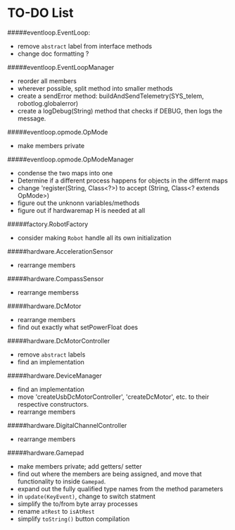 # TO-DO List

#####eventloop.EventLoop:

* remove `abstract` label from interface methods
* change doc formatting ?

#####eventloop.EventLoopManager

* reorder all members
* wherever possible, split method into smaller methods
* create a sendError method: buildAndSendTelemetry(SYS_telem,  robotlog.globalerror)
* create a logDebug(String) method that checks if DEBUG, then logs the message.

#####eventloop.opmode.OpMode

* make members private

#####eventloop.opmode.OpModeManager

* condense the two maps into one
* Determine if a different process happens for objects in the differnt maps
* change 'register(String, Class<?>) to accept (String, Class<? extends OpMode>)
* figure out the unknonn variables/methods
* figure out if hardwaremap H is needed at all

#####factory.RobotFactory

* consider making `Robot` handle all its own initialization

#####hardware.AccelerationSensor

* rearrange members

#####hardware.CompassSensor

* rearrange memberss

#####hardware.DcMotor

* rearrange members
* find out exactly what setPowerFloat does

#####hardware.DcMotorController

* remove `abstract` labels
* find an implementation

#####hardware.DeviceManager

* find an implementation
* move 'createUsbDcMotorController', 'createDcMotor', etc. to their respective constructors.
* rearrange members

#####hardware.DigitalChannelController

* rearrange members

#####hardware.Gamepad

* make members private; add getters/ setter
* find out where the members are being assigned, and move that functionality to inside `Gamepad`.
* expand out the fully qualified type names from the method parameters
* in `update(KeyEvent)`, change to switch statment
* simplify the to/from byte array processes
* rename `atRest` to `isAtRest`
* simplify `toString()` button compilation

